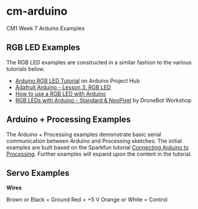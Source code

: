 # cm-arduino
CM1 Week 7 Arduino Examples

## RGB LED Examples

The RGB LED examples are constructed in a similar fashion to the various tutorials below. 

* [Arduino RGB LED Tutorial](https://create.arduino.cc/projecthub/muhammad-aqib/arduino-rgb-led-tutorial-fc003e) on Arduino Project Hub
* [Adafruit Arduino - Lesson 3. RGB LED](https://learn.adafruit.com/adafruit-arduino-lesson-3-rgb-leds/arduino-sketch)
* [How to use a RGB LED with Arduino](https://howtomechatronics.com/tutorials/arduino/how-to-use-a-rgb-led-with-arduino/)
* [RGB LEDs with Arduino - Standard & NeoPixel](https://www.youtube.com/watch?v=JpEFAXenTyY) by DroneBot Workshop

## Arduino + Processing Examples

The Arduino + Processing examples demonstrate basic serial communication between Arduino and Processing sketches. The initial examples are built based on the Sparkfun tutorial [Connecting Arduino to Processing](https://learn.sparkfun.com/tutorials/connecting-arduino-to-processing/all). Further examples will expand upon the content in the tutorial. 

## Servo Examples

**Wires**

Brown or Black = Ground
Red = +5 V
Orange or White = Control